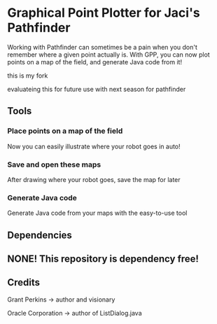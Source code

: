 # Graphical Point Plotter for Jaci's Pathfinder

Working with Pathfinder can sometimes be a pain when you don't remember where a given point actually is. With GPP, you can now plot points on a map of the field, and generate Java code from it!

this is my fork

evaluateing this for future use with next season for pathfinder 

## Tools

### Place points on a map of the field
Now you can easily illustrate where your robot goes in auto!

### Save and open these maps
After drawing where your robot goes, save the map for later

### Generate Java code
Generate Java code from your maps with the easy-to-use tool

## Dependencies

## NONE! This repository is dependency free!

## Credits

Grant Perkins -> author and visionary

Oracle Corporation -> author of ListDialog.java
